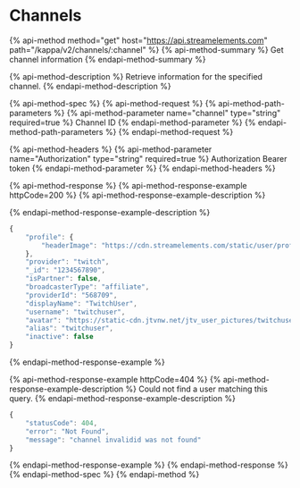 # Channels

{% api-method method="get" host="https://api.streamelements.com" path="/kappa/v2/channels/:channel" %} {% api-method-summary %} Get channel information {% endapi-method-summary %}

{% api-method-description %} Retrieve information for the specified channel. {% endapi-method-description %}

{% api-method-spec %} {% api-method-request %} {% api-method-path-parameters %} {% api-method-parameter name="channel" type="string" required=true %} Channel ID {% endapi-method-parameter %} {% endapi-method-path-parameters %} {% endapi-method-request %}

{% api-method-headers %}
{% api-method-parameter name="Authorization" type="string" required=true %}
Authorization Bearer token
{% endapi-method-parameter %}
{% endapi-method-headers %}

{% api-method-response %} {% api-method-response-example httpCode=200 %} {% api-method-response-example-description %}

{% endapi-method-response-example-description %}
```javascript
{
    "profile": {
        "headerImage": "https://cdn.streamelements.com/static/user/profile_header_default.png"
    },
    "provider": "twitch",
    "_id": "1234567890",
    "isPartner": false,
    "broadcasterType": "affiliate",
    "providerId": "568709",
    "displayName": "TwitchUser",
    "username": "twitchuser",
    "avatar": "https://static-cdn.jtvnw.net/jtv_user_pictures/twitchuser-profile_image-8a9fbe3c190447ce-300x300.jpeg",
    "alias": "twitchuser",
    "inactive": false
}
```
{% endapi-method-response-example %}

{% api-method-response-example httpCode=404 %}
{% api-method-response-example-description %}
Could not find a user matching this query.
{% endapi-method-response-example-description %}

```javascript
{
    "statusCode": 404,
    "error": "Not Found",
    "message": "channel invalidid was not found"
}
```
{% endapi-method-response-example %}
{% endapi-method-response %}
{% endapi-method-spec %}
{% endapi-method %}



